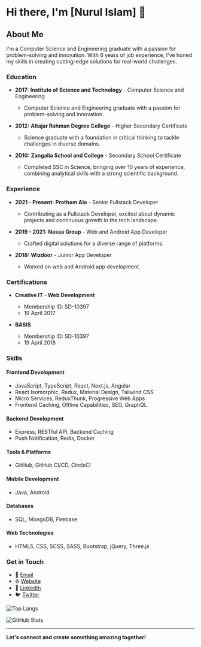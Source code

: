# Hi there, I'm [Nurul Islam] 👋


## About Me

I'm a Computer Science and Engineering graduate with a passion for problem-solving and innovation. With 6 years of job experience, I've honed my skills in creating cutting-edge solutions for real-world challenges.

### Education

- **2017:** **Institute of Science and Technology** - Computer Science and Engineering
  - Computer Science and Engineering graduate with a passion for problem-solving and innovation.

- **2012:** **Altajar Rahman Degree College** - Higher Secondary Certificate
  - Science graduate with a foundation in critical thinking to tackle challenges in diverse domains.

- **2010:** **Zangalia School and College** - Secondary School Certificate
  - Completed SSC in Science, bringing over 10 years of experience, combining analytical skills with a strong scientific background.

### Experience

- **2021 - Present:** **Prothom Alo** - Senior Fullstack Developer
  - Contributing as a Fullstack Developer, excited about dynamic projects and continuous growth in the tech landscape.

- **2019 - 2021:** **Nassa Group** - Web and Android App Developer
  - Crafted digital solutions for a diverse range of platforms.

- **2018:** **Wizdoor** - Junior App Developer
  - Worked on web and Android app development.

### Certifications

- **Creative IT - Web Development**
  - Membership ID: SD-10397
  - 19 April 2017

- **BASIS**
  - Membership ID: SD-10397
  - 19 April 2018


### Skills

#### Frontend Development
- JavaScript, TypeScript, React, Next.js, Angular
- React Isomorphic, Redux, Material Design, Tailwind CSS
- Micro Services, ReduxThunk, Progressive Web Apps
- Frontend Caching, Offline Capabilities, SEO, GraphQL

#### Backend Development
- Express, RESTful API, Backend Caching
- Push Notification, Redis, Docker

#### Tools & Platforms
- GitHub, GitHub CI/CD, CircleCI

#### Mobile Development
- Java, Android

#### Databases
- SQL, MongoDB, Firebase

#### Web Technologies
- HTML5, CSS, SCSS, SASS, Bootstrap, jQuery, Three.js

### Get in Touch

- 📧 [Email](mailto:nurul.islam@nurulislam.dev)
- 🌐 [Website](https://nurulislam.dev)
- 💼 [LinkedIn](https://www.linkedin.com/in/nurul-islam-a7a545138/)
- 🐦 [Twitter](https://twitter.com/nurul_tipu01)

![Top Langs](https://github-readme-stats.vercel.app/api/top-langs/?username=nurul-islam01&layout=compact)

![GitHub Stats](https://github-readme-stats.vercel.app/api?username=nurul-islam01&show_icons=true&count_private=true&hide=contribs)

---

**Let's connect and create something amazing together!**


<!--
**nurul-islam01/nurul-islam01** is a ✨ _special_ ✨ repository because its `README.md` (this file) appears on your GitHub profile.

Here are some ideas to get you started:

- 🔭 I’m currently working on ...
- 🌱 I’m currently learning ...
- 👯 I’m looking to collaborate on ...
- 🤔 I’m looking for help with ...
- 💬 Ask me about ...
- 📫 How to reach me: ...
- 😄 Pronouns: ...
- ⚡ Fun fact: ...
-->
